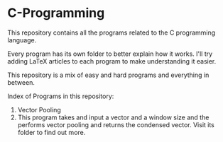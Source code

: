 # C-Programming
This repository contains all the programs related to the C programming  language.

Every program has its own folder to better explain how it works. I'll try adding LaTeX articles to each program to make understanding it easier.

This repository is a mix of easy and hard programs and everything in between.

Index of Programs in this repository:

1.  Vector Pooling
   1.  This program takes and input a vector and a window size and the performs vector pooling and returns the condensed vector. Visit its folder to find out more.